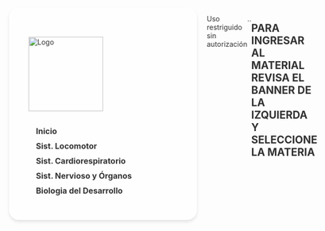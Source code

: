 
<html lang="es">
<head>
  <meta charset="utf-8">
  <meta name="viewport" content="width=device-width, initial-scale=1">
  <title>Saber Clínico</title>
      <link rel="icon" type="image/png" href="https://png.pngtree.com/png-clipart/20250103/original/pngtree-vector-medical-symbol-of-healthcare-png-image_18976324.png">
  <style type="text/css">
    @import url("https://png.pngtree.com/png-clipart/20250103/original/pngtree-vector-medical-symbol-of-healthcare-png-image_18976324.png");

    * {
      box-sizing: border-box;
      margin: 0;
      padding: 0;
    }

    body {
      font-family: "Nunito", sans-serif;
      background: url('https://img.pikbest.com/backgrounds/20220119/medical-doctor-blue-minimalist-background_6244083.jpg!bw700');
      color: #333;
      display: flex;
      justify-content: center;
      align-items: center;
      min-height: 100vh;
      overflow-x: hidden;
    }

    .container {
      display: flex;
      max-width: 1200px;
      width: 100%;
    }

    .main-menu {
      background-color: rgba(255, 255, 255, 0.8);
      padding: 39px;
      border-radius: 20px;
      width: 300px;
      margin-right: 20px;
      flex-shrink: 0;
      box-shadow: 0 4px 6px rgba(0, 0, 0, 0.1);
    }

    .main-menu h1 {
      font-size: 1.5rem;
      color: #ff4e50;
    }

    .nav-links {
      list-style-type: none;
      padding: 0;
      margin: 10px 0;
    }

    .nav-links li {
      margin-bottom: 10px;
    }

    .nav-links a {
      color: #333;
      font-weight: bold;
      text-decoration: none;
      font-size: 1rem;
      padding: 10px 15px;
      transition: color 0.3s, background 0.3s;
    }

    .nav-links a:hover {
      color: #ff4e50;
      background-color: #fff3f3;
      border-radius: 5px;
    }

    .logo {
      width: 150px;
      margin: 20px 0;
    }

    .content {
      background: rgba(255, 255, 255, 0.8);
      padding: 20px;
      border-radius: 10px;
      flex-grow: 1;
      max-width: 800px;
      box-shadow: 0 2px 10px rgba(0, 0, 0, 0.1);
    }

    .content p {
      font-size: 1.1rem;
      line-height: 1.6;
      margin-bottom: 20px;
    }

    .menu-icon {
      width: 50px;
      margin-top: 20px;
    }
  </style>
</head>
<body>
  <div class="container">
    <nav class="main-menu">
      <img class="logo" src="https://ce5ef1ff17.cbaul-cdnwnd.com/4d3d4d1846514b8f7a21f3605ea4570b/200000153-ad744ad746/2.jpg?ph=ce5ef1ff17" alt="Logo" />
      <ul class="nav-links">
         <li><a href="file:///C:/Users/esteban%20laiseca%20hoyo/OneDrive/Escritorio/ARTICULO%20INVESTIGATIVO/CODIGO%20HTML/PAGINA%20ORIGINAL/P%C3%A1gina%20Web%20PRINCIPAL.html">Inicio</a></li>
        <li><a href="file:///C:/Users/esteban%20laiseca%20hoyo/OneDrive/Escritorio/ARTICULO%20INVESTIGATIVO/CODIGO%20HTML/PAGINA%20ORIGINAL/Problematica.html">Sist. Locomotor</a></li>
        <li><a href="file:///C:/Users/esteban%20laiseca%20hoyo/OneDrive/Escritorio/ARTICULO%20INVESTIGATIVO/CODIGO%20HTML/PAGINA%20ORIGINAL/Introducci%C3%B3n.html">Sist. Cardiorespiratorio</a></li>
        <li><a href="file:///C:/Users/esteban%20laiseca%20hoyo/OneDrive/Escritorio/ARTICULO%20INVESTIGATIVO/CODIGO%20HTML/PAGINA%20ORIGINAL/Resultados.html">Sist. Nervioso y Órganos</a></li>
        <li><a href="file:///C:/Users/esteban%20laiseca%20hoyo/OneDrive/Escritorio/ARTICULO%20INVESTIGATIVO/CODIGO%20HTML/PAGINA%20ORIGINAL/Discucion.html">Biologia del Desarrollo</a></li>
      </ul>
    </nav>

    <div class="content">
      <img class="menu-icon" src="https://www.javerianacali.edu.co/sites/default/files/2023-02/marcaPUJ-Cali_CMYK_azul_estucados_central_0.png" alt="Ícono de Menú" />
      <h2>MATERIAL 2 SEMESTRE</h2>

<p>Uso restriguido sin autorización</p>
<p>.</p>
<p>.</p>
<h2>PARA INGRESAR AL MATERIAL REVISA EL BANNER DE LA IZQUIERDA Y SELECCIONE LA MATERIA</h2>

    </div>
  </div>
</body>
</html>
